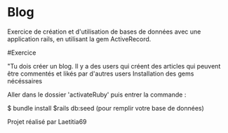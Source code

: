 # Blog

Exercice de création et d'utilisation de bases de données avec une application rails, en utilisant la gem ActiveRecord.

#Exercice

"Tu dois créer un blog. Il y a des users qui créent des articles qui peuvent être commentés et likés par d'autres users
Installation des gems nécéssaires

Aller dans le dossier 'activateRuby' puis entrer la commande :

$ bundle install
$rails db:seed (pour remplir votre base de données)

Projet réalisé par Laetitia69
